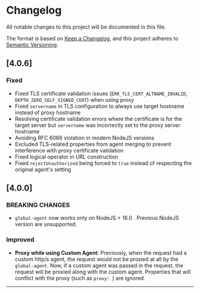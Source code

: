 # Changelog

All notable changes to this project will be documented in this file.

The format is based on [Keep a Changelog](https://keepachangelog.com/en/1.0.0/),
and this project adheres to [Semantic Versioning](https://semver.org/spec/v2.0.0.html).

## [4.0.6]

### Fixed
- Fixed TLS certificate validation issues (`ERR_TLS_CERT_ALTNAME_INVALID`, `DEPTH_ZERO_SELF_SIGNED_CERT`) when using proxy
- Fixed `servername` in TLS configuration to always use target hostname instead of proxy hostname
- Resolving certificate validation errors where the certificate is for the target server but `servername` was incorrectly set to the proxy server hostname
- Avoiding RFC 6066 violation in modern NodeJS versions
- Excluded TLS-related properties from agent merging to prevent interference with proxy certificate validation
- Fixed logical operator in URL construction
- Fixed `rejectUnauthorized` being forced to `true` instead of respecting the original agent's setting


## [4.0.0]

### **BREAKING CHANGES**
- `global-agent` now works only on NodeJS > 16.0 . Previous NodeJS version are unsupported.

### Improved
- **Proxy while using Custom Agent**: Previously,  when the request had a custom http/s agent,  the request would not be proxied at all by the `global-agent`.  Now, if a custom agent was passed in the request,  the request will be proxied along with the custom agent.  Properties that will conflict with the proxy (such as `proxy: `) are ignored.

---
